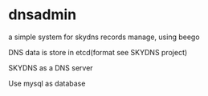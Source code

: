 # dnsadmin
a simple system for skydns records manage, using beego

DNS data is store in etcd(format see SKYDNS project)

SKYDNS as a DNS server 

Use mysql as database
